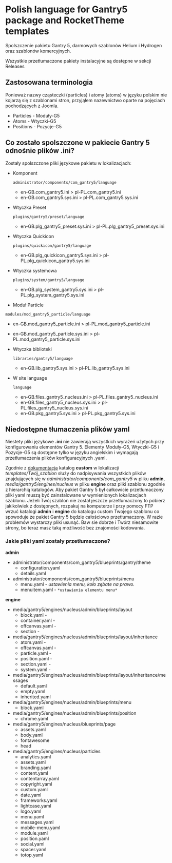 # Polish language for Gantry5 package and RocketTheme templates

Spolszczenie pakietu Gantry 5, darmowych szablonów Helium i Hydrogen oraz szablonów komercyjnych.

Wszystkie przetłumaczone pakiety instalacyjne są dostępne w sekcji Releases

## Zastosowana terminologia

Ponieważ nazwy cząsteczki (particles) i atomy (atoms) w języku polskim nie kojarzą się z szablonami stron, przyjąłem nazewnictwo oparte na pojęciach pochodzących z Joomla.

* Particles - Moduły-G5
* Atoms - Wtyczki-G5
* Positions - Pozycje-G5

## Co zostało spolszczone w pakiecie Gantry 5 odnośnie plików .ini?

Zostały spolszczone pliki językowe pakietu w lokalizacjach:

* Komponent

  `administrator/components/com_gantry5/language`

  * en-GB.com_gantry5.ini > pl-PL.com_gantry5.ini
  * en-GB.com_gantry5.sys.ini > pl-PL.com_gantry5.sys.ini

* Wtyczka Preset

  `plugins/gantry5/preset/language`

  * en-GB.plg_gantry5_preset.sys.ini > pl-PL.plg_gantry5_preset.sys.ini

* Wtyczka Quickicon

  `plugins/quickicon/gantry5/language`

  * en-GB.plg_quickicon_gantry5.sys.ini > pl-PL.plg_quickicon_gantry5.sys.ini

* Wtyczka systemowa

  `plugins/system/gantry5/language`

  * en-GB.plg_system_gantry5.sys.ini > pl-PL.plg_system_gantry5.sys.ini

* Moduł Particle

 `modules/mod_gantry5_particle/language`

  * en-GB.mod_gantry5_particle.ini > pl-PL.mod_gantry5_particle.ini
  * en-GB.mod_gantry5_particle.sys.ini > pl-PL.mod_gantry5_particle.sys.ini

* Wtyczka biblioteki

  `libraries/gantry5/language`

  * en-GB.lib_gantry5.sys.ini > pl-PL.lib_gantry5.sys.ini

* W site language

  `language`

  * en-GB.files_gantry5_nucleus.ini > pl-PL.files_gantry5_nucleus.ini
  * en-GB.files_gantry5_nucleus.sys.ini > pl-PL.files_gantry5_nucleus.sys.ini
  * en-GB.pkg_gantry5.sys.ini > pl-PL.pkg_gantry5.sys.ini

## Niedostępne tłumaczenia plików yaml

Niestety pliki językowe **.ini** nie zawierają wszystkich wyrażeń użytych przy konfigurowaniu elementów Gantry 5. Elementy Moduły-G5, Wtyczki-G5 i Pozycje-G5 są dostępne tylko w języku angielskim i wymagają przetłumaczenia plików konfiguracyjnych .yaml.

Zgodnie z [dokumentacją](https://docs.gantry.org/gantry5/advanced/customizing-theme-files#theme-directory-matrix) katalog **custom** w lokalizacji *templates/Twój_szablon* służy do nadpisywania wszystkich plików znajdujących się w *administrator/components/com_gantry5* w pliku **admin**, *media/gantry5/engines/nucleus* w pliku **engine** oraz pliki szablonu zgodnie z hierarchią katalogów. Aby pakiet Gantry 5 był całkowicie przetłumaczony pliki yaml muszą być zainstalowane w wymienionych lokalizacjach szablonu. Jeżeli Twój szablon nie został jeszcze przetłumaczony to pobierz jakikolwiek z dostępnych, rozpakuj na komputerze i przy pomocy FTP wrzuć katalogi **admin** i **engine** do katalogu custom Twojego szablonu co spowoduje że pakiet Gantry 5 będzie całościowo przetłumaczony. W razie problemów wystarczy pliki usunąć. Baw sie dobrze i Twórz niesamowite strony, bo teraz masz taką możliwość bez znajomości kodowania.

### Jakie pliki yaml zostały przetłumaczone?

**admin**

* administrator/components/com_gantry5/blueprints/gantry/theme
  * configuration.yaml
  * details.yaml
* administrator/components/com_gantry5/blueprints/menu
  * menu.yaml - *ustawienia menu, koło zębate na prawo.*
  * menuitem.yaml - `*ustawienia elementu menu*`

**engine**

* media/gantry5/engines/nucleus/admin/blueprints/layout
  * block.yaml -
  * container.yaml -
  * offcanvas.yaml -
  * section -
* media/gantry5/engines/nucleus/admin/blueprints/layout/inheritance
  * atom.yaml -
  * offcanvas.yaml -
  * particle.yaml -
  * position.yaml -
  * section.yaml -
  * system.yaml -
* media/gantry5/engines/nucleus/admin/blueprints/layout/inheritance/messages
  * default.yaml
  * empty.yaml
  * inherited.yaml
* media/gantry5/engines/nucleus/admin/blueprints/menu
  * block.yaml
* media/gantry5/engines/nucleus/admin/blueprints/position
  * chrome.yaml
* media/gantry5/engines/nucleus/blueprints/page
  * assets.yaml
  * body.yaml
  * fontawesome
  * head
* media/gantry5/engines/nucleus/particles
  * analytics.yaml
  * assets.yaml
  * branding.yaml
  * content.yaml
  * contentarray.yaml
  * copyright.yaml
  * custom.yaml
  * date.yaml
  * frameworks.yaml
  * lightcase.yaml
  * logo.yaml
  * menu.yaml
  * messages.yaml
  * mobile-menu.yaml
  * module.yaml
  * position.yaml
  * social.yaml
  * spacer.yaml
  * totop.yaml
